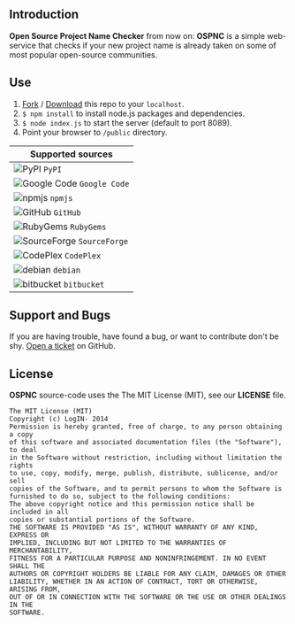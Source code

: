 ## Introduction
**Open Source Project Name Checker** from now on: **OSPNC** is a simple web-service that checks if your new
project name is already taken on some of most popular open-source communities.

## Use
1. [Fork](https://github.com/LogIN-/ospnc/fork) / [Download](https://github.com/LogIN-/ospnc/archive/master.zip) this repo to your `localhost`.
2. `$ npm install` to install node.js packages and dependencies.
3. `$ node index.js` to start the server (default to port 8089).
4. Point your browser to `/public` directory.

Supported sources |
--- |
![PyPI](https://raw.githubusercontent.com/LogIN-/ospnc/master/public/template/images/favicons/pypi_16x16.png "PyPI") `PyPI` |
![Google Code](https://raw.githubusercontent.com/LogIN-/ospnc/master/public/template/images/favicons/google-code_16x16.png "Google Code") `Google Code` |
![npmjs](https://raw.githubusercontent.com/LogIN-/ospnc/master/public/template/images/favicons/npmjs_16x16.png "npmjs") `npmjs` |
![GitHub](https://raw.githubusercontent.com/LogIN-/ospnc/master/public/template/images/favicons/github_16x16.png "GitHub") `GitHub` |
![RubyGems](https://raw.githubusercontent.com/LogIN-/ospnc/master/public/template/images/favicons/rubygems_16x16.png "RubyGems") `RubyGems` |
![SourceForge](https://raw.githubusercontent.com/LogIN-/ospnc/master/public/template/images/favicons/sourceforge_16x16.png "SourceForge") `SourceForge` |
![CodePlex](https://raw.githubusercontent.com/LogIN-/ospnc/master/public/template/images/favicons/codeplex_16x16.png "CodePlex") `CodePlex` |
![debian](https://raw.githubusercontent.com/LogIN-/ospnc/master/public/template/images/favicons/debian_16x16.png "debian") `debian` |
![bitbucket](https://raw.githubusercontent.com/LogIN-/ospnc/master/public/template/images/favicons/bitbucket_16x16.png "bitbucket") `bitbucket` |


## Support and Bugs
If you are having trouble, have found a bug, or want to contribute don't be shy.
[Open a ticket](https://github.com/LogIN-/ospnc/issues) on GitHub.

## License
**OSPNC** source-code uses the The MIT License (MIT), see our **LICENSE** file.
```
The MIT License (MIT)
Copyright (c) LogIN- 2014
Permission is hereby granted, free of charge, to any person obtaining a copy
of this software and associated documentation files (the "Software"), to deal
in the Software without restriction, including without limitation the rights
to use, copy, modify, merge, publish, distribute, sublicense, and/or sell
copies of the Software, and to permit persons to whom the Software is
furnished to do so, subject to the following conditions:
The above copyright notice and this permission notice shall be included in all
copies or substantial portions of the Software.
THE SOFTWARE IS PROVIDED "AS IS", WITHOUT WARRANTY OF ANY KIND, EXPRESS OR
IMPLIED, INCLUDING BUT NOT LIMITED TO THE WARRANTIES OF MERCHANTABILITY,
FITNESS FOR A PARTICULAR PURPOSE AND NONINFRINGEMENT. IN NO EVENT SHALL THE
AUTHORS OR COPYRIGHT HOLDERS BE LIABLE FOR ANY CLAIM, DAMAGES OR OTHER
LIABILITY, WHETHER IN AN ACTION OF CONTRACT, TORT OR OTHERWISE, ARISING FROM,
OUT OF OR IN CONNECTION WITH THE SOFTWARE OR THE USE OR OTHER DEALINGS IN THE
SOFTWARE.
```